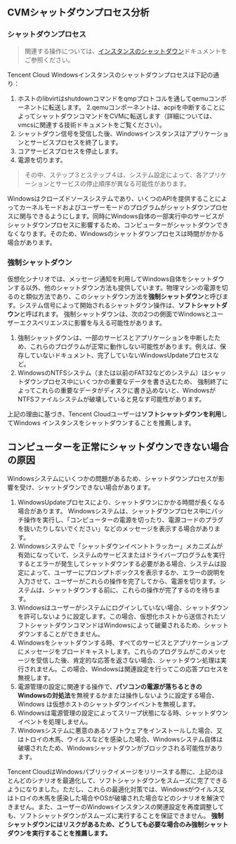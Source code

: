 ## CVMシャットダウンプロセス分析

### シャットダウンプロセス
> 関連する操作については、[インスタンスのシャットダウン](https://intl.cloud.tencent.com/document/product/213/4929)ドキュメントをご参照ください。
>
Tencent Cloud Windowsインスタンスのシャットダウンプロセスは下記の通り：
1. ホストのlibvirtはshutdownコマンドをqmpプロトコルを通してqemuコンポーネントに転送します。
2.qemuコンポーネントは、acpiを中断することによってシャットダウンコマンドをCVMに転送します（詳細については、vmcsに関連する技術ドキュメントをご覧ください）。
3. シャットダウン信号を受信した後、Windowsインスタンスはアプリケーションとサービスプロセスを終了します。
4. コアサービスプロセスを停止します。
5. 電源を切ります。
> その中、ステップ３とステップ４は、システム設定によって、各アプリケーションとサービスの停止順序が異なる可能性があります。

Windowsはクローズドソースシステムであり、いくつのAPIを提供することによってカーネルモードおよびユーザーモードのプログラムがシャットダウンプロセスに関与できるようにします。同時にWindows自体の一部実行中のサービスがシャットダウンプロセスに影響するため、コンピューターがシャットダウンできなくなります。そのため、Windowsのシャットダウンプロセスは時間がかかる場合があります。

### 強制シャットダウン
仮想化シナリオでは、メッセージ通知を利用してWindows自体をシャットダウンする以外、他のシャットダウン方法も提供しています。物理マシンの電源を切るのと類似方法であり、このシャットダウン方法を**強制シャットダウン**と呼びます。システム信号によって開始されるシャットダウン操作は、**ソフトシャットダウン**と呼ばれます。
強制シャットダウンは、次の2つの側面でWindowsとユーザーエクスペリエンスに影響を与える可能性があります。
1. 強制シャットダウンは、一部のサービスとアプリケーションを中断したため、これらのプログラムが正常に動作しない可能性があります。例えば、保存していないドキュメント、完了していないWindowsUpdateプロセスなど。
2. WindowsのNTFSシステム（または以前のFAT32などのシステム）はシャットダウンプロセス中にいくつかの重要なデータを書き込むため、 強制終了によってこれらの重要なデータがディスクに書き込めないと、WindowsがNTFSファイルシステムが破壊していると見なす可能性があります。

上記の理由に基づき、Tencent Cloudユーザーは**ソフトシャットダウンを利用**してWindows インスタンスをシャットダウンすることを推薦します。

##  コンピューターを正常にシャットダウンできない場合の原因
Windowsシステムにいくつかの問題があるため、シャットダウンプロセスが影響を受け、シャットダウンできない場合があります。
1. WindowsUpdateプロセスにより、シャットダウンにかかる時間が長くなる場合があります。 Windowsシステムは、シャットダウンプロセス中にパッチ操作を実行し、「コンピューターの電源を切ったり、電源コードのプラグを抜いたりしないでください」などのメッセージを表示する場合があります。　
2. Windowsシステムで「シャットダウンイベントトラッカー」メカニズムが有効になっていて、システムのサービスまたはドライバープログラムを実行するとエラーが発生してシャットダウンする必要がある場合、システムは設定によって、ユーザーにプロンプ​​トボックスを表示するか、エラーの説明を入力させて、ユーザーがこれらの操作を完了してから、電源を切ります。システムは、シャットダウンする前に、これらの操作が完了するのを待ちます。
3. Windowsはユーザーがシステムにログインしていない場合、シャットダウンを許可しないように設定します。この場合、仮想化ホストから送信されたソフトシャットダウンコマンドはWindowsによって破棄されるため、シャットダウンすることができません。
4. Windowsをシャットダウンする時、すべてのサービスとアプリケーションプにメッセージをブロードキャストします。これらのプログラムがこのメッセージを受信した後、肯定的な応答を返さない場合、シャットダウン処理は実行されません。この場合、Windowsは関連設定を行ってこの応答プロセスを無視します。
5. 電源管理の設定に関連する操作で、**パソコンの電源が落ちるときのWindowsの対処法**を無視するかまたは操作しないように設定する場合、Windows は仮想ホストのシャットダウンイベントを無視します。
6. Windowsは電源管理の設定によってスリープ状態になる時、シャットダウンイベントを処理しません。
7. Windowsシステムに悪意のあるソフトウェアをインストールした場合、又はトロイの木馬、ウイルスなどを感染した場合、Windowsシステム自体は破壊されたため、Windowsシャットダウンがブロックされる可能性があります。

Tencent CloudはWindowsパブリックイメージをリリースする際に、上記のほとんどのシナリオを最適化して、ソフトシャットダウンをスムーズに完了できるようになりました。ただし、これらの最適化対策では、Windowsがウイルス又はトロイの木馬を感染した場合やOSが破壊された場合などのシナリオを解決できません。また、ユーザーのWindowsインスタンスの関連設定を再度調整しても、ソフトシャットダウンがスムーズに実行することを保証できません。
**強制シャットダウンにはリスクがあるため、どうしても必要な場合のみ強制シャットダウンを実行することを推薦します。**


